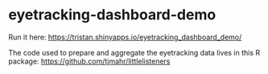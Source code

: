 # eyetracking-dashboard-demo

Run it here: https://tristan.shinyapps.io/eyetracking_dashboard_demo/

The code used to prepare and aggregate the eyetracking data lives in this R package: https://github.com/tjmahr/littlelisteners
